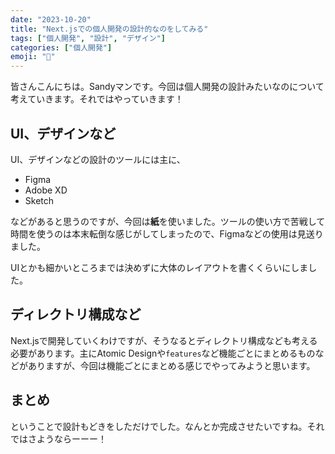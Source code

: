 ```yaml
---
date: "2023-10-20"
title: "Next.jsでの個人開発の設計的なのをしてみる"
tags: ["個人開発", "設計", "デザイン"]
categories: ["個人開発"]
emoji: "🐔"
---
```


皆さんこんにちは。Sandyマンです。今回は個人開発の設計みたいなのについて考えていきます。それではやっていきます！

## UI、デザインなど
UI、デザインなどの設計のツールには主に、
- Figma
- Adobe XD
- Sketch

などがあると思うのですが、今回は**紙**を使いました。ツールの使い方で苦戦して時間を使うのは本末転倒な感じがしてしまったので、Figmaなどの使用は見送りました。

UIとかも細かいところまでは決めずに大体のレイアウトを書くくらいにしました。

## ディレクトリ構成など
Next.jsで開発していくわけですが、そうなるとディレクトリ構成なども考える必要があります。主にAtomic Designや`features`など機能ごとにまとめるものなどがありますが、今回は機能ごとにまとめる感じでやってみようと思います。

## まとめ
ということで設計もどきをしただけでした。なんとか完成させたいですね。それではさようならーーー！
